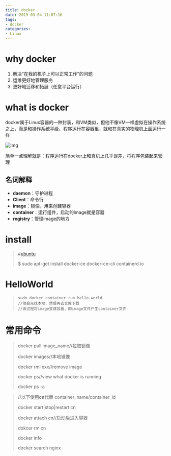 ```yaml
---
title: docker
date: 2019-03-04 11:07:16
tags:
- docker
categories:
- Linux
---
```

# why docker

1. 解决“在我的机子上可以正常工作”的问题
2. 运维更好地管理服务
3. 更好地迁移和拓展（任意平台运行）

# what is docker

docker属于Linux容器的一种封装，和VM类似，但他不像VM一样虚拟在操作系统之上，而是和操作系统平级，程序运行在容器里，就和在真实的物理机上面运行一样

![img](http://www.itmind.net/assets/images/2018/docker/docker_vs_vm.png)

简单一点理解就是：程序运行在docker上和真机上几乎误差，将程序包装起来管理

## 名词解释

- **daemon**：守护进程
- **Client**：命令行
- **image**：镜像，用来创建容器
- **container**：运行组件，启动的image就是容器
- **registry**：管理image的地方

# install

>#[ubuntu](https://docs.docker.com/install/linux/docker-ce/ubuntu/)
>
>$ sudo apt-get install docker-ce docker-ce-cli containerd.io

# HelloWorld

> ```shell
> sudo docker container run hello-world
> //他会先找本地，然后再去仓库下载
> //该过程将image变成容器，即image文件产生container文件
> ```

# 常用命令

> docker pull image_name//拉取镜像
>
> docker images//本地镜像
>
> docker rmi xxx//remove image
>
> docker ps//view what docker is running
>
> docker ps -a



> //以下使用**cn**代替 container_name/container_id
>
> docker start|stop|restart cn
>
> docker attach cn//启动后进入容器
>
> dokcer rm cn
>
> docker info
>
> docker search nginx

